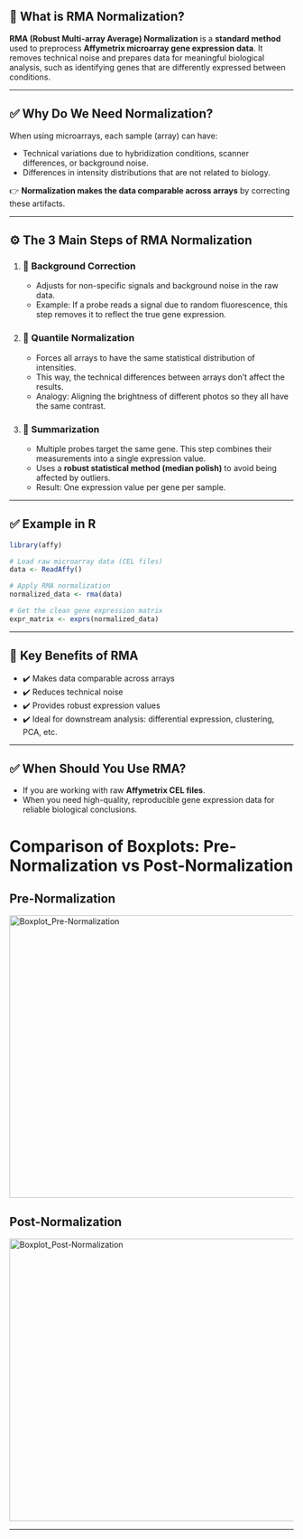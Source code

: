 
## 🌟 What is RMA Normalization?

**RMA (Robust Multi-array Average) Normalization** is a **standard method** used to preprocess **Affymetrix microarray gene expression data**. It removes technical noise and prepares data for meaningful biological analysis, such as identifying genes that are differently expressed between conditions.

---

## ✅ Why Do We Need Normalization?

When using microarrays, each sample (array) can have:

* Technical variations due to hybridization conditions, scanner differences, or background noise.
* Differences in intensity distributions that are not related to biology.

👉 **Normalization makes the data comparable across arrays** by correcting these artifacts.

---

## ⚙️ The 3 Main Steps of RMA Normalization

1. ### 🎯 **Background Correction**

   * Adjusts for non-specific signals and background noise in the raw data.
   * Example: If a probe reads a signal due to random fluorescence, this step removes it to reflect the true gene expression.

2. ### 🎯 **Quantile Normalization**

   * Forces all arrays to have the same statistical distribution of intensities.
   * This way, the technical differences between arrays don’t affect the results.
   * Analogy: Aligning the brightness of different photos so they all have the same contrast.

3. ### 🎯 **Summarization**

   * Multiple probes target the same gene. This step combines their measurements into a single expression value.
   * Uses a **robust statistical method (median polish)** to avoid being affected by outliers.
   * Result: One expression value per gene per sample.

---

## ✅ Example in R

```R
library(affy)

# Load raw microarray data (CEL files)
data <- ReadAffy()

# Apply RMA normalization
normalized_data <- rma(data)

# Get the clean gene expression matrix
expr_matrix <- exprs(normalized_data)
```

---

## 🌈 Key Benefits of RMA

* ✔️ Makes data comparable across arrays
* ✔️ Reduces technical noise
* ✔️ Provides robust expression values
* ✔️ Ideal for downstream analysis: differential expression, clustering, PCA, etc.

---



## ✅ When Should You Use RMA?

* If you are working with raw **Affymetrix CEL files**.
* When you need high-quality, reproducible gene expression data for reliable biological conclusions.
# Comparison of Boxplots: Pre-Normalization vs Post-Normalization

## Pre-Normalization
<img width="600" height="500" alt="Boxplot_Pre-Normalization" src="https://github.com/user-attachments/assets/d97683cb-4cc6-4e28-bcf3-d2e62be95967" />


## Post-Normalization
<img width="600" height="500" alt="Boxplot_Post-Normalization" src="https://github.com/user-attachments/assets/b338488b-9293-47a6-b527-2ef05d5371bb" />

---


